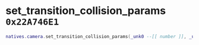 # set_transition_collision_params `0x22A746E1`

```lua
natives.camera.set_transition_collision_params(_unk0 --[[ number ]], _unk1 --[[ number ]], _unk2 --[[ number ]])
```